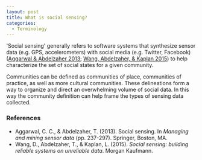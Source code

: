 ```yaml
---
layout: post
title: What is social sensing?
categories:
  - Terminology 
---
```


'Social sensing'  generally refers to software systems that synthesize sensor data (e.g. GPS, accelerometers) with social media (e.g. Twitter, Facebook) ([Aggarwal & Abdelzaher 2013](https://www3.nd.edu/~dwang5/courses/spring15/papers/intro/socialsense.pdf); [Wang, Abdelzaher, & Kaplan 2015](https://books.google.com/books?hl=en&lr=&id=o-OcBAAAQBAJ&oi=fnd&pg=PP1&dq=social+sensing&ots=5q3KlC6Lsb&sig=Es7Vtl34JhkMcJTPq_0Afiwt9Ys)) to help characterize the set of social states for a given community. 

Communities can be defined as communities of place, communities of practice, as well as more cultural communities. These delineations form a way to organize and direct an overwhelming volume of social data. In this way the community definition can help frame the types of sensing data collected.

### References

- Aggarwal, C. C., & Abdelzaher, T. (2013). Social sensing. In *Managing and mining sensor data* (pp. 237-297). Springer, Boston, MA.
- Wang, D., Abdelzaher, T., & Kaplan, L. (2015). *Social sensing: building reliable systems on unreliable data*. Morgan Kaufmann.